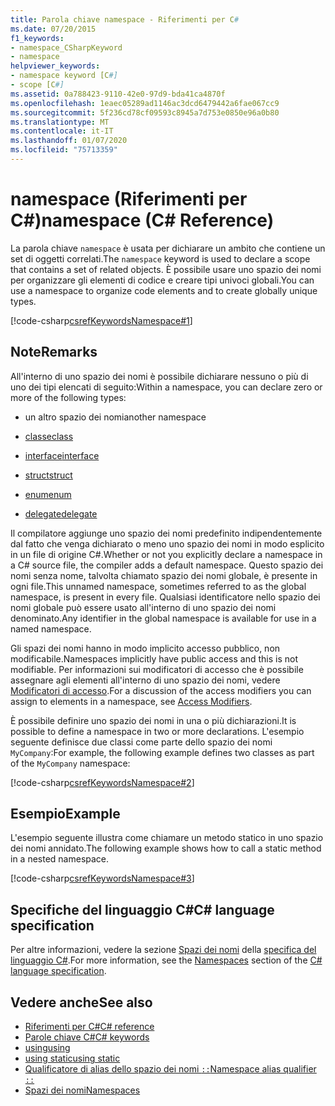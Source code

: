 ```yaml
---
title: Parola chiave namespace - Riferimenti per C#
ms.date: 07/20/2015
f1_keywords:
- namespace_CSharpKeyword
- namespace
helpviewer_keywords:
- namespace keyword [C#]
- scope [C#]
ms.assetid: 0a788423-9110-42e0-97d9-bda41ca4870f
ms.openlocfilehash: 1eaec05289ad1146ac3dcd6479442a6fae067cc9
ms.sourcegitcommit: 5f236cd78cf09593c8945a7d753e0850e96a0b80
ms.translationtype: MT
ms.contentlocale: it-IT
ms.lasthandoff: 01/07/2020
ms.locfileid: "75713359"
---
```

# <a name="namespace-c-reference"></a><span data-ttu-id="e246c-102">namespace (Riferimenti per C#)</span><span class="sxs-lookup"><span data-stu-id="e246c-102">namespace (C# Reference)</span></span>

<span data-ttu-id="e246c-103">La parola chiave `namespace` è usata per dichiarare un ambito che contiene un set di oggetti correlati.</span><span class="sxs-lookup"><span data-stu-id="e246c-103">The `namespace` keyword is used to declare a scope that contains a set of related objects.</span></span> <span data-ttu-id="e246c-104">È possibile usare uno spazio dei nomi per organizzare gli elementi di codice e creare tipi univoci globali.</span><span class="sxs-lookup"><span data-stu-id="e246c-104">You can use a namespace to organize code elements and to create globally unique types.</span></span>

[!code-csharp[csrefKeywordsNamespace#1](~/samples/snippets/csharp/VS_Snippets_VBCSharp/csrefKeywordsNamespace/CS/csrefKeywordsNamespace.cs#1)]

## <a name="remarks"></a><span data-ttu-id="e246c-105">Note</span><span class="sxs-lookup"><span data-stu-id="e246c-105">Remarks</span></span>

<span data-ttu-id="e246c-106">All'interno di uno spazio dei nomi è possibile dichiarare nessuno o più di uno dei tipi elencati di seguito:</span><span class="sxs-lookup"><span data-stu-id="e246c-106">Within a namespace, you can declare zero or more of the following types:</span></span>

- <span data-ttu-id="e246c-107">un altro spazio dei nomi</span><span class="sxs-lookup"><span data-stu-id="e246c-107">another namespace</span></span>

- [<span data-ttu-id="e246c-108">classe</span><span class="sxs-lookup"><span data-stu-id="e246c-108">class</span></span>](class.md)

- [<span data-ttu-id="e246c-109">interface</span><span class="sxs-lookup"><span data-stu-id="e246c-109">interface</span></span>](interface.md)

- [<span data-ttu-id="e246c-110">struct</span><span class="sxs-lookup"><span data-stu-id="e246c-110">struct</span></span>](struct.md)

- [<span data-ttu-id="e246c-111">enum</span><span class="sxs-lookup"><span data-stu-id="e246c-111">enum</span></span>](../builtin-types/enum.md)

- [<span data-ttu-id="e246c-112">delegate</span><span class="sxs-lookup"><span data-stu-id="e246c-112">delegate</span></span>](../builtin-types/reference-types.md#the-delegate-type)

<span data-ttu-id="e246c-113">Il compilatore aggiunge uno spazio dei nomi predefinito indipendentemente dal fatto che venga dichiarato o meno uno spazio dei nomi in modo esplicito in un file di origine C#.</span><span class="sxs-lookup"><span data-stu-id="e246c-113">Whether or not you explicitly declare a namespace in a C# source file, the compiler adds a default namespace.</span></span> <span data-ttu-id="e246c-114">Questo spazio dei nomi senza nome, talvolta chiamato spazio dei nomi globale, è presente in ogni file.</span><span class="sxs-lookup"><span data-stu-id="e246c-114">This unnamed namespace, sometimes referred to as the global namespace, is present in every file.</span></span> <span data-ttu-id="e246c-115">Qualsiasi identificatore nello spazio dei nomi globale può essere usato all'interno di uno spazio dei nomi denominato.</span><span class="sxs-lookup"><span data-stu-id="e246c-115">Any identifier in the global namespace is available for use in a named namespace.</span></span>

<span data-ttu-id="e246c-116">Gli spazi dei nomi hanno in modo implicito accesso pubblico, non modificabile.</span><span class="sxs-lookup"><span data-stu-id="e246c-116">Namespaces implicitly have public access and this is not modifiable.</span></span> <span data-ttu-id="e246c-117">Per informazioni sui modificatori di accesso che è possibile assegnare agli elementi all'interno di uno spazio dei nomi, vedere [Modificatori di accesso](access-modifiers.md).</span><span class="sxs-lookup"><span data-stu-id="e246c-117">For a discussion of the access modifiers you can assign to elements in a namespace, see [Access Modifiers](access-modifiers.md).</span></span>

<span data-ttu-id="e246c-118">È possibile definire uno spazio dei nomi in una o più dichiarazioni.</span><span class="sxs-lookup"><span data-stu-id="e246c-118">It is possible to define a namespace in two or more declarations.</span></span> <span data-ttu-id="e246c-119">L'esempio seguente definisce due classi come parte dello spazio dei nomi `MyCompany`:</span><span class="sxs-lookup"><span data-stu-id="e246c-119">For example, the following example defines two classes as part of the `MyCompany` namespace:</span></span>

[!code-csharp[csrefKeywordsNamespace#2](~/samples/snippets/csharp/VS_Snippets_VBCSharp/csrefKeywordsNamespace/CS/csrefKeywordsNamespace.cs#2)]

## <a name="example"></a><span data-ttu-id="e246c-120">Esempio</span><span class="sxs-lookup"><span data-stu-id="e246c-120">Example</span></span>

<span data-ttu-id="e246c-121">L'esempio seguente illustra come chiamare un metodo statico in uno spazio dei nomi annidato.</span><span class="sxs-lookup"><span data-stu-id="e246c-121">The following example shows how to call a static method in a nested namespace.</span></span>

[!code-csharp[csrefKeywordsNamespace#3](~/samples/snippets/csharp/VS_Snippets_VBCSharp/csrefKeywordsNamespace/CS/csrefKeywordsNamespace.cs#3)]

## <a name="c-language-specification"></a><span data-ttu-id="e246c-122">Specifiche del linguaggio C#</span><span class="sxs-lookup"><span data-stu-id="e246c-122">C# language specification</span></span>

<span data-ttu-id="e246c-123">Per altre informazioni, vedere la sezione [Spazi dei nomi](~/_csharplang/spec/namespaces.md) della [specifica del linguaggio C#](~/_csharplang/spec/introduction.md).</span><span class="sxs-lookup"><span data-stu-id="e246c-123">For more information, see the [Namespaces](~/_csharplang/spec/namespaces.md) section of the [C# language specification](~/_csharplang/spec/introduction.md).</span></span>

## <a name="see-also"></a><span data-ttu-id="e246c-124">Vedere anche</span><span class="sxs-lookup"><span data-stu-id="e246c-124">See also</span></span>

- [<span data-ttu-id="e246c-125">Riferimenti per C#</span><span class="sxs-lookup"><span data-stu-id="e246c-125">C# reference</span></span>](../index.md)
- [<span data-ttu-id="e246c-126">Parole chiave C#</span><span class="sxs-lookup"><span data-stu-id="e246c-126">C# keywords</span></span>](index.md)
- [<span data-ttu-id="e246c-127">using</span><span class="sxs-lookup"><span data-stu-id="e246c-127">using</span></span>](using-directive.md)
- [<span data-ttu-id="e246c-128">using static</span><span class="sxs-lookup"><span data-stu-id="e246c-128">using static</span></span>](using-static.md)
- [<span data-ttu-id="e246c-129">Qualificatore di alias dello spazio dei nomi `::`</span><span class="sxs-lookup"><span data-stu-id="e246c-129">Namespace alias qualifier `::`</span></span>](../operators/namespace-alias-qualifier.md)
- [<span data-ttu-id="e246c-130">Spazi dei nomi</span><span class="sxs-lookup"><span data-stu-id="e246c-130">Namespaces</span></span>](../../programming-guide/namespaces/index.md)
